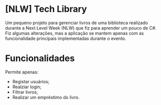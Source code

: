 # [NLW] Tech Library

Um pequeno projeto para gerenciar livros de uma biblioteca realizado durante a Next Level Week (NLW) que fiz para aprender um pouco de C#. Fiz algumas alterações, mas a aplicação se mantem apenas com as funcionalidade principais implementadas durante o evento.

# Funcionalidades

Permite apenas:
- Registar usuários;
- Realziar login;
- Filtrar livros;
- Realizar um empréstimo do livro.